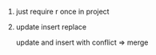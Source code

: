 1. just require r once in project

2. update insert replace
    
    update and insert with conflict => merge